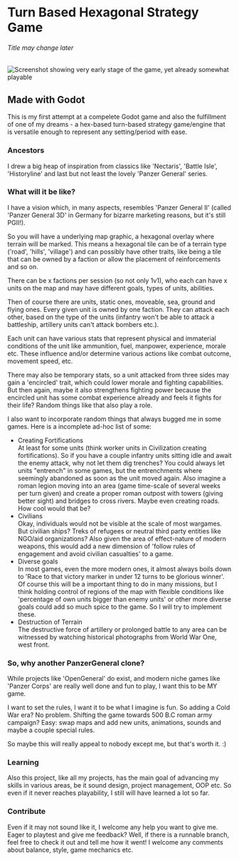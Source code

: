 # Turn Based Hexagonal Strategy Game
###### Title may change later

![Screenshot showing very early stage of the game, yet already somewhat playable](/screen.png)

## Made with Godot
This is my first attempt at a compelete Godot game and also the fulfillment of one of my dreams - a hex-based turn-based strategy game/engine that is versatile enough to represent any setting/period with ease.

### Ancestors
I drew a big heap of inspiration from classics like 'Nectaris', 'Battle Isle', 'Historyline' and last but not least the lovely 'Panzer General' series.

### What will it be like?
I have a vision which, in many aspects, resembles 'Panzer General II' (called 'Panzer General 3D' in Germany for bizarre marketing reasons, but it's still PGII!). 

So you will have a underlying map graphic, a hexagonal overlay where terrain will be marked. This means a hexagonal tile can be of a terrain type ('road', 'hills', 'village') and can possibly have other traits, like being a tile that can be owned by a faction or allow the placement of reinforcements and so on.

There can be x factions per session (so not only 1v1), who each can have x units on the map and may have different goals, types of units, abilities. 

Then of course there are units, static ones, moveable, sea, ground and flying ones. Every given unit is owned by one faction. They can attack each other, based on the type of the units (infantry won't be able to attack a battleship, artillery units can't attack bombers etc.). 

Each unit can have various stats that represent physical and immaterial conditions of the unit like ammunition, fuel, manpower, experience, morale etc. These influence and/or determine various actions like combat outcome, movement speed, etc.

There may also be temporary stats, so a unit attacked from three sides may gain a 'encircled' trait, which could lower morale and fighting capabilities. But then again, maybe it also strengthens fighting power because the encircled unit has some combat experience already and feels it fights for their life? Random things like that also play a role.

I also want to incorporate random things that always bugged me in some games. Here is a incomplete ad-hoc list of some:
- Creating Fortifications  
At least for some units (think worker units in Civilization creating fortifications). So if you have a couple infantry units sitting idle and await the enemy attack, why not let them dig trenches? You could always let units "entrench" in some games, but the entrenchments where seemingly abandoned as soon as the unit moved again. Also imagine a roman legion moving into an area (game time-scale of several weeks per turn given) and create a proper roman outpost with towers (giving better sight) and bridges to cross rivers. Maybe even creating roads. How cool would that be?
- Civilians  
Okay, individuals would not be visible at the scale of most wargames. But civilian ships? Treks of refugees or neutral third party entities like NGO/aid organizations? Also given the area of effect-nature of modern weapons, this would add a new dimension of 'follow rules of engagement and avoid civilian casualties' to a game.
- Diverse goals  
In most games, even the more modern ones, it almost always boils down to 'Race to that victory marker in under 12 turns to be glorious winner'. Of course this will be a important thing to do in many missions, but I think holding control of regions of the map with flexible conditions like 'percentage of own units bigger than enemy units' or other more diverse goals could add so much spice to the game. So I will try to implement these.
- Destruction of Terrain  
The destructive force of artillery or prolonged battle to any area can be witnessed by watching historical photographs from World War One, west front.

### So, why another PanzerGeneral clone?
While projects like 'OpenGeneral' do exist, and modern niche games like 'Panzer Corps' are really well done and fun to play, I want this to be MY game.

I want to set the rules, I want it to be what I imagine is fun. So adding a Cold War era? No problem. Shifting the game towards 500 B.C roman army campaign? Easy: swap maps and add new units, animations, sounds and maybe a couple special rules.

So maybe this will really appeal to nobody except me, but that's worth it. :)

### Learning
Also this project, like all my projects, has the main goal of advancing my skills in various areas, be it sound design, project management, OOP etc. So even if it never reaches playability, I still will have learned a lot so far.

### Contribute
Even if it may not sound like it, I welcome any help you want to give me. Eager to playtest and give me feedback? Well, if there is a runnable branch, feel free to check it out and tell me how it went!
I welcome any comments about balance, style, game mechanics etc.